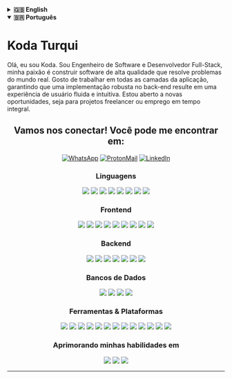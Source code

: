 <details>
<summary><strong>🇬🇧 English</strong></summary>

# Koda Turqui

Hi, I'm Koda. As a Software Engineer and Full-Stack Developer, I'm passionate about building high-quality, polished software that solves real-world problems. I enjoy working across the entire stack, ensuring that a robust back-end implementation leads to a seamless and intuitive user experience. I'm open to new opportunities, whether for contract-based projects or full-time employment.

<div align="center">
<h2>Let's connect! You can find me on:</h2>

[![WhatsApp](https://img.shields.io/badge/WhatsApp-25D300?style=for-the-badge&logo=whatsapp&logoColor=white)](https://api.whatsapp.com/send?phone=5511945975898&text=Ol%C3%A1%20Koda!%20%F0%9F%98%81)
[![ProtonMail](https://img.shields.io/badge/-Proton-%23333?style=for-the-badge&logo=protonmail&logoColor=white)](mailto:kaolinite.work@proton.me)
[![LinkedIn](https://img.shields.io/badge/-LinkedIn-%230077B5?style=for-the-badge&logo=linkedin&logoColor=white)](https://www.linkedin.com/in/phcsdev/)

[//]: # ([![Resume]&#40;https://img.shields.io/badge/Resume-34A853?style=for-the-badge&logo=google-sheets&logoColor=white&#41;]&#40;https://docs.google.com/document/d/1_T-bqhmGFuqlLymXtWKU0vEEHcVvog6z/edit?usp=sharing&ouid=115027580491758364493&rtpof=true&sd=true&#41;)
</div>

<div align="center">
  <h3>Languages</h3>
  <p>
    <img src="https://img.shields.io/badge/C-00599C?style=for-the-badge&logo=c&logoColor=white" />
    <img src="https://img.shields.io/badge/c%23-%23239120.svg?style=for-the-badge&logo=c#&logoColor=white" />
    <img src="https://img.shields.io/badge/Go-00ADD8?style=for-the-badge&logo=go&logoColor=white" />
    <img src="https://img.shields.io/badge/Java-ED8B00?style=for-the-badge&logo=openjdk&logoColor=white" />
    <img src="https://img.shields.io/badge/JavaScript-F7DF1E?style=for-the-badge&logo=javascript&logoColor=black" />
    <img src="https://img.shields.io/badge/TypeScript-3178C6?style=for-the-badge&logo=typescript&logoColor=white" />
    <img src="https://img.shields.io/badge/Python-3776AB?style=for-the-badge&logo=python&logoColor=white" />
    <img src="https://img.shields.io/badge/Zig-F7A41D?style=for-the-badge&logo=zig&logoColor=black" />
  </p>
  <h3>Frontend</h3>
  <p>
    <img src="https://img.shields.io/badge/React-20232A?style=for-the-badge&logo=react&logoColor=61DAFB" />
    <img src="https://img.shields.io/badge/Next.js-000000?style=for-the-badge&logo=next.js&logoColor=white" />
    <img src="https://img.shields.io/badge/Angular-DD0031?style=for-the-badge&logo=angular&logoColor=white" />
    <img src="https://img.shields.io/badge/Vue.js-35495E?style=for-the-badge&logo=vue.js&logoColor=4FC08D" />
    <img src="https://img.shields.io/badge/Nuxt.js-00DC82?style=for-the-badge&logo=nuxt&logoColor=white" />
    <img src="https://img.shields.io/badge/HTML5-E34F26?style=for-the-badge&logo=html5&logoColor=white" />
    <img src="https://img.shields.io/badge/CSS3-1572B6?style=for-the-badge&logo=css&logoColor=white" />
    <img src="https://img.shields.io/badge/Sass-CC6699?style=for-the-badge&logo=sass&logoColor=white" />
    <img src="https://img.shields.io/badge/Tailwind_CSS-38B2AC?style=for-the-badge&logo=tailwind-css&logoColor=white" />
  </p>
  <h3>Backend</h3>
  <p>
    <img src="https://img.shields.io/badge/Node.js-339933?style=for-the-badge&logo=node.js&logoColor=white" />
    <img src="https://img.shields.io/badge/NestJS-E0234E?style=for-the-badge&logo=nestjs&logoColor=white" />
    <img src="https://img.shields.io/badge/Spring-6DB33F?style=for-the-badge&logo=spring&logoColor=white" />
    <img src="https://img.shields.io/badge/ASP.NET-512BD4?style=for-the-badge&logo=dotnet&logoColor=white" />
    <img src="https://img.shields.io/badge/RabbitMQ-FF6600?style=for-the-badge&logo=rabbitmq&logoColor=white" />
    <img src="https://img.shields.io/badge/Gin-00ADD8?style=for-the-badge&logo=gin&logoColor=white" />
    <img src="https://img.shields.io/badge/Fiber-00ADD8?style=for-the-badge&logo=go&logoColor=white" />
  </p>
  <h3>Databases</h3>
  <p>
    <img src="https://img.shields.io/badge/MySQL-4479A1?style=for-the-badge&logo=mysql&logoColor=white" />
    <img src="https://img.shields.io/badge/PostgreSQL-4169E1?style=for-the-badge&logo=postgresql&logoColor=white" />
    <img src="https://img.shields.io/badge/MongoDB-47A248?style=for-the-badge&logo=mongodb&logoColor=white" />
    <img src="https://img.shields.io/badge/Redis-DC382D?style=for-the-badge&logo=redis&logoColor=white" />
  </p>
  <h3>Tools & Platforms</h3>
  <p>
    <img src="https://img.shields.io/badge/Google_Cloud-4285F4?style=for-the-badge&logo=google-cloud&logoColor=white" />
    <img src="https://img.shields.io/badge/Amazon_AWS-232F3E?style=for-the-badge&logo=google-cloud&logoColor=white" />
    <img src="https://img.shields.io/badge/Docker-2496ED?style=for-the-badge&logo=docker&logoColor=white" />
    <img src="https://img.shields.io/badge/Git-F05032?style=for-the-badge&logo=git&logoColor=white" />
    <img src="https://img.shields.io/badge/GitHub-181717?style=for-the-badge&logo=github&logoColor=white" />
    <img src="https://img.shields.io/badge/Postman-FF6C37?style=for-the-badge&logo=postman&logoColor=white" />
    <img src="https://img.shields.io/badge/Gradle-02303A?style=for-the-badge&logo=gradle&logoColor=white" />
    <img src="https://img.shields.io/badge/Maven-C71A36?style=for-the-badge&logo=apache-maven&logoColor=white" />
    <img src="https://img.shields.io/badge/JUnit5-25A162?style=for-the-badge&logo=junit5&logoColor=white" />
    <img src="https://img.shields.io/badge/ArchUnit-00599C?style=for-the-badge&&logo=junit5&logoColor=white" />
    <img src="https://img.shields.io/badge/PlantUML-F0B400?style=for-the-badge&logo=uml&logoColor=white" />
    <img src="https://img.shields.io/badge/Miro-050038?style=for-the-badge&logo=miro&logoColor=white" />
    <img src="https://img.shields.io/badge/k6-blue?style=for-the-badge&logo=k6&logoColor=white" />
  </p>
  <h3>Becoming better at</h3>
  <p>
    <img src="https://img.shields.io/badge/F%23-378BBA?style=for-the-badge&logo=fsharp&logoColor=white" />
    <img src="https://img.shields.io/badge/Elixir-4B275F?style=for-the-badge&logo=elixir&logoColor=white" />
    <img src="https://img.shields.io/badge/Haskell-5E5086?style=for-the-badge&logo=haskell&logoColor=white" />
  </p>
</div>

</details>

<details open>
<summary><strong>🇧🇷 Português</strong></summary>

# Koda Turqui

Olá, eu sou Koda. Sou Engenheiro de Software e Desenvolvedor Full-Stack, minha paixão é construir software de alta qualidade que resolve problemas do mundo real. Gosto de trabalhar em todas as camadas da aplicação, garantindo que uma implementação robusta no back-end resulte em uma experiência de usuário fluida e intuitiva. Estou aberto a novas oportunidades, seja para projetos freelancer ou emprego em tempo integral.

<div align="center">
<h2>Vamos nos conectar! Você pode me encontrar em:</h2>

[![WhatsApp](https://img.shields.io/badge/WhatsApp-25D300?style=for-the-badge&logo=whatsapp&logoColor=white)](https://api.whatsapp.com/send?phone=5511945975898&text=Ol%C3%A1%20Koda!%20%F0%9F%98%81)
[![ProtonMail](https://img.shields.io/badge/-Proton-%23333?style=for-the-badge&logo=protonmail&logoColor=white)](mailto:kaolinite.work@proton.me)
[![LinkedIn](https://img.shields.io/badge/-LinkedIn-%230077B5?style=for-the-badge&logo=linkedin&logoColor=white)](https://www.linkedin.com/in/kodaturqui/)

[//]: # ([![Currículo]&#40;https://img.shields.io/badge/Currículo-34A853?style=for-the-badge&logo=google-sheets&logoColor=white&#41;]&#40;https://docs.google.com/document/d/1_T-bqhmGFuqlLymXtWKU0vEEHcVvog6z/edit?usp=sharing&ouid=115027580491758364493&rtpof=true&sd=true&#41;)
</div>

<div align="center">
  <h3>Linguagens</h3>
  <p>
    <img src="https://img.shields.io/badge/C-00599C?style=for-the-badge&logo=c&logoColor=white" />
    <img src="https://img.shields.io/badge/c%23-%23239120.svg?style=for-the-badge&logo=c#&logoColor=white" />
    <img src="https://img.shields.io/badge/Go-00ADD8?style=for-the-badge&logo=go&logoColor=white" />
    <img src="https://img.shields.io/badge/Java-ED8B00?style=for-the-badge&logo=openjdk&logoColor=white" />
    <img src="https://img.shields.io/badge/JavaScript-F7DF1E?style=for-the-badge&logo=javascript&logoColor=black" />
    <img src="https://img.shields.io/badge/TypeScript-3178C6?style=for-the-badge&logo=typescript&logoColor=white" />
    <img src="https://img.shields.io/badge/Python-3776AB?style=for-the-badge&logo=python&logoColor=white" />
    <img src="https://img.shields.io/badge/Zig-F7A41D?style=for-the-badge&logo=zig&logoColor=black" />
  </p>
  <h3>Frontend</h3>
  <p>
    <img src="https://img.shields.io/badge/React-20232A?style=for-the-badge&logo=react&logoColor=61DAFB" />
    <img src="https://img.shields.io/badge/Next.js-000000?style=for-the-badge&logo=next.js&logoColor=white" />
    <img src="https://img.shields.io/badge/Angular-DD0031?style=for-the-badge&logo=angular&logoColor=white" />
    <img src="https://img.shields.io/badge/Vue.js-35495E?style=for-the-badge&logo=vue.js&logoColor=4FC08D" />
    <img src="https://img.shields.io/badge/Nuxt.js-00DC82?style=for-the-badge&logo=nuxt&logoColor=white" />
    <img src="https://img.shields.io/badge/HTML5-E34F26?style=for-the-badge&logo=html5&logoColor=white" />
    <img src="https://img.shields.io/badge/CSS3-1572B6?style=for-the-badge&logo=css&logoColor=white" />
    <img src="https://img.shields.io/badge/Sass-CC6699?style=for-the-badge&logo=sass&logoColor=white" />
    <img src="https://img.shields.io/badge/Tailwind_CSS-38B2AC?style=for-the-badge&logo=tailwind-css&logoColor=white" />
  </p>
  <h3>Backend</h3>
  <p>
    <img src="https://img.shields.io/badge/Node.js-339933?style=for-the-badge&logo=node.js&logoColor=white" />
    <img src="https://img.shields.io/badge/NestJS-E0234E?style=for-the-badge&logo=nestjs&logoColor=white" />
    <img src="https://img.shields.io/badge/Spring-6DB33F?style=for-the-badge&logo=spring&logoColor=white" />
    <img src="https://img.shields.io/badge/ASP.NET-512BD4?style=for-the-badge&logo=dotnet&logoColor=white" />
    <img src="https://img.shields.io/badge/RabbitMQ-FF6600?style=for-the-badge&logo=rabbitmq&logoColor=white" />
    <img src="https://img.shields.io/badge/Gin-00ADD8?style=for-the-badge&logo=gin&logoColor=white" />
    <img src="https://img.shields.io/badge/Fiber-00ADD8?style=for-the-badge&logo=go&logoColor=white" />
  </p>
  <h3>Bancos de Dados</h3>
  <p>
    <img src="https://img.shields.io/badge/MySQL-4479A1?style=for-the-badge&logo=mysql&logoColor=white" />
    <img src="https://img.shields.io/badge/PostgreSQL-4169E1?style=for-the-badge&logo=postgresql&logoColor=white" />
    <img src="https://img.shields.io/badge/MongoDB-47A248?style=for-the-badge&logo=mongodb&logoColor=white" />
    <img src="https://img.shields.io/badge/Redis-DC382D?style=for-the-badge&logo=redis&logoColor=white" />
  </p>
  <h3>Ferramentas & Plataformas</h3>
  <p>
    <img src="https://img.shields.io/badge/Google_Cloud-4285F4?style=for-the-badge&logo=google-cloud&logoColor=white" />
    <img src="https://img.shields.io/badge/Amazon_AWS-232F3E?style=for-the-badge&logo=google-cloud&logoColor=white" />
    <img src="https://img.shields.io/badge/Docker-2496ED?style=for-the-badge&logo=docker&logoColor=white" />
    <img src="https://img.shields.io/badge/Git-F05032?style=for-the-badge&logo=git&logoColor=white" />
    <img src="https://img.shields.io/badge/GitHub-181717?style=for-the-badge&logo=github&logoColor=white" />
    <img src="https://img.shields.io/badge/Postman-FF6C37?style=for-the-badge&logo=postman&logoColor=white" />
    <img src="https://img.shields.io/badge/Gradle-02303A?style=for-the-badge&logo=gradle&logoColor=white" />
    <img src="https://img.shields.io/badge/Maven-C71A36?style=for-the-badge&logo=apache-maven&logoColor=white" />
    <img src="https://img.shields.io/badge/JUnit5-25A162?style=for-the-badge&logo=junit5&logoColor=white" />
    <img src="https://img.shields.io/badge/ArchUnit-00599C?style=for-the-badge&&logo=junit5&logoColor=white" />
    <img src="https://img.shields.io/badge/PlantUML-F0B400?style=for-the-badge&logo=uml&logoColor=white" />
    <img src="https://img.shields.io/badge/Miro-050038?style=for-the-badge&logo=miro&logoColor=white" />
    <img src="https://img.shields.io/badge/k6-blue?style=for-the-badge&logo=k6&logoColor=white" />
  </p>
  <h3>Aprimorando minhas habilidades em</h3>
  <p>
    <img src="https://img.shields.io/badge/F%23-378BBA?style=for-the-badge&logo=fsharp&logoColor=white" />
    <img src="https://img.shields.io/badge/Elixir-4B275F?style=for-the-badge&logo=elixir&logoColor=white" />
    <img src="https://img.shields.io/badge/Haskell-5E5086?style=for-the-badge&logo=haskell&logoColor=white" />
  </p>
</div>

</details>

---

[//]: # (<p align="center" >)
[//]: # (   <picture>)
[//]: # (     <source media="&#40;prefers-color-scheme: dark&#41;"  srcset="https://raw.githubusercontent.com/koda-kaolinite/koda-kaolinite/output/night.svg" />)
[//]: # (     <source media="&#40;prefers-color-scheme: light&#41;" srcset="https://raw.githubusercontent.com/koda-kaolinite/koda-kaolinite/output/day.svg" />)
[//]: # (     <img alt="github profile contributions chart"    src="https://raw.githubusercontent.com/koda-kaolinite/koda-kaolinite/output/day.svg" />)
[//]: # (   </picture>)
[//]: # (</p>)
[//]: # ()
[//]: # (| <picture><source media="&#40;prefers-color-scheme: dark&#41;" srcset="http://github-profile-summary-cards.vercel.app/api/cards/productive-time?username=koda-kaolinite&theme=dracula&utcOffset=-3" /><source media="&#40;prefers-color-scheme: light&#41;" srcset="http://github-profile-summary-cards.vercel.app/api/cards/productive-time?username=koda-kaolinite&theme=default&utcOffset=-3" /><img alt="GitHub Commits" src="http://github-profile-summary-cards.vercel.app/api/cards/productive-time?username=koda-kaolinite&theme=default&utcOffset=-3" /></picture> | <picture><source media="&#40;prefers-color-scheme: dark&#41;" srcset="http://github-profile-summary-cards.vercel.app/api/cards/profile-details?username=koda-kaolinite&theme=dracula" /><source media="&#40;prefers-color-scheme: light&#41;" srcset="http://github-profile-summary-cards.vercel.app/api/cards/profile-details?username=koda-kaolinite&theme=default" /><img alt="GitHub Details" src="http://github-profile-summary-cards.vercel.app/api/cards/profile-details?username=koda-kaolinite&theme=default" /></picture> |)
[//]: # (|------------------------------------------------------------------------------------------------------------------------------------------------------------------------------------------------------------------------------------------------------------------------------------------------------------------------------------------------------------------------------------------------------------------------------------------------------------------------------------------------------------------------------------------------------------|---------------------------------------------------------------------------------------------------------------------------------------------------------------------------------------------------------------------------------------------------------------------------------------------------------------------------------------------------------------------------------------------------------------------------------------------------------------------------------------------------------------------|)